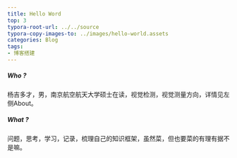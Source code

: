 ```yaml
---
title: Hello Word
top: 3
typora-root-url: ../../source
typora-copy-images-to: ../images/hello-world.assets
categories: Blog
tags:
- 博客搭建
---
```

##### Who ?

杨吉多才，男，南京航空航天大学硕士在读，视觉检测，视觉测量方向，详情见左侧About。

##### What ?

问题，思考，学习，记录，梳理自己的知识框架，虽然菜，但也要菜的有理有据不是嘛。

